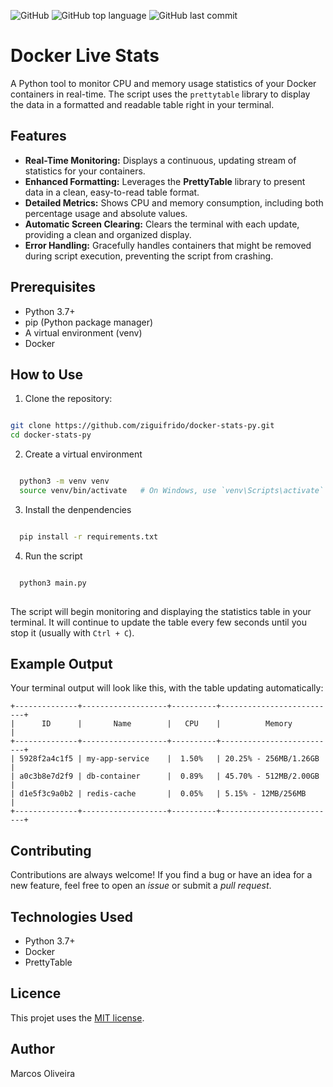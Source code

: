 ![GitHub](https://img.shields.io/github/license/ziguifrido/docker-stats-py)
![GitHub top language](https://img.shields.io/github/languages/top/ziguifrido/docker-stats-py)
![GitHub last commit](https://img.shields.io/github/last-commit/ziguifrido/docker-stats-py)

# Docker Live Stats

A Python tool to monitor CPU and memory usage statistics of your Docker containers in real-time. The script uses the `prettytable` library to display the data in a formatted and readable table right in your terminal.


## Features

  * **Real-Time Monitoring:** Displays a continuous, updating stream of statistics for your containers.
  * **Enhanced Formatting:** Leverages the **PrettyTable** library to present data in a clean, easy-to-read table format.
  * **Detailed Metrics:** Shows CPU and memory consumption, including both percentage usage and absolute values.
  * **Automatic Screen Clearing:** Clears the terminal with each update, providing a clean and organized display.
  * **Error Handling:** Gracefully handles containers that might be removed during script execution, preventing the script from crashing.


## Prerequisites

* Python 3.7+
* pip (Python package manager)
* A virtual environment (venv)
* Docker

## How to Use

1.  Clone the repository:
```bash

git clone https://github.com/ziguifrido/docker-stats-py.git
cd docker-stats-py

```
    
2. Create a virtual environment
```bash

  python3 -m venv venv
  source venv/bin/activate   # On Windows, use `venv\Scripts\activate`

```

3. Install the denpendencies
```bash

  pip install -r requirements.txt

```

4. Run the script
```bash

  python3 main.py
  
```

The script will begin monitoring and displaying the statistics table in your terminal. It will continue to update the table every few seconds until you stop it (usually with `Ctrl + C`).


## Example Output

Your terminal output will look like this, with the table updating automatically:

```
+--------------+-------------------+----------+--------------------------+
|      ID      |       Name        |   CPU    |          Memory          |
+--------------+-------------------+----------+--------------------------+
| 5928f2a4c1f5 | my-app-service    |  1.50%   | 20.25% - 256MB/1.26GB    |
| a0c3b8e7d2f9 | db-container      |  0.89%   | 45.70% - 512MB/2.00GB    |
| d1e5f3c9a0b2 | redis-cache       |  0.05%   | 5.15% - 12MB/256MB       |
+--------------+-------------------+----------+--------------------------+
```


## Contributing

Contributions are always welcome\! If you find a bug or have an idea for a new feature, feel free to open an *issue* or submit a *pull request*.

## Technologies Used

* Python 3.7+
* Docker
* PrettyTable

## Licence
This projet uses the [MIT license](https://github.com/ziguifrido/docker-stats-py/blob/main/LICENSE).

## Author

Marcos Oliveira

